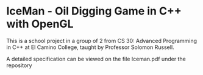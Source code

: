 # IceMan - Oil Digging Game in C++ with OpenGL
This is a school project in a group of 2 from CS 30: Advanced Programming in C++ at El Camino College, taught by Professor Solomon Russell.

A detailed specification can be viewed on the file Iceman.pdf under the repository
